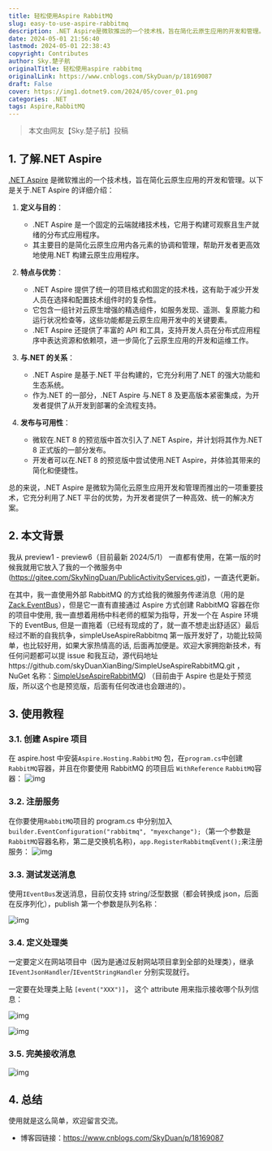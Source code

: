 ```yaml
---
title: 轻松使用Aspire RabbitMQ
slug: easy-to-use-aspire-rabbitmq
description: .NET Aspire是微软推出的一个技术栈，旨在简化云原生应用的开发和管理。
date: 2024-05-01 21:56:40
lastmod: 2024-05-01 22:38:43
copyright: Contributes
author: Sky.楚子航
originalTitle: 轻松使用aspire rabbitmq
originalLink: https://www.cnblogs.com/SkyDuan/p/18169087
draft: False
cover: https://img1.dotnet9.com/2024/05/cover_01.png
categories: .NET
tags: Aspire,RabbitMQ
---
```


> 本文由网友【Sky.楚子航】投稿

## 1. 了解.NET Aspire

[.NET Aspire](https://learn.microsoft.com/en-us/dotnet/aspire/get-started/aspire-overview) 是微软推出的一个技术栈，旨在简化云原生应用的开发和管理。以下是关于.NET Aspire 的详细介绍：

1. **定义与目的**：

   - .NET Aspire 是一个固定的云端就绪技术栈，它用于构建可观察且生产就绪的分布式应用程序。
   - 其主要目的是简化云原生应用内各元素的协调和管理，帮助开发者更高效地使用.NET 构建云原生应用程序。

2. **特点与优势**：

   - .NET Aspire 提供了统一的项目格式和固定的技术栈，这有助于减少开发人员在选择和配置技术组件时的复杂性。
   - 它包含一组针对云原生增强的精选组件，如服务发现、遥测、复原能力和运行状况检查等，这些功能都是云原生应用开发中的关键要素。
   - .NET Aspire 还提供了丰富的 API 和工具，支持开发人员在分布式应用程序中表达资源和依赖项，进一步简化了云原生应用的开发和运维工作。

3. **与.NET 的关系**：

   - .NET Aspire 是基于.NET 平台构建的，它充分利用了.NET 的强大功能和生态系统。
   - 作为.NET 的一部分，.NET Aspire 与.NET 8 及更高版本紧密集成，为开发者提供了从开发到部署的全流程支持。

4. **发布与可用性**：
   - 微软在.NET 8 的预览版中首次引入了.NET Aspire，并计划将其作为.NET 8 正式版的一部分发布。
   - 开发者可以在.NET 8 的预览版中尝试使用.NET Aspire，并体验其带来的简化和便捷性。

总的来说，.NET Aspire 是微软为简化云原生应用开发和管理而推出的一项重要技术，它充分利用了.NET 平台的优势，为开发者提供了一种高效、统一的解决方案。

## 2. 本文背景

我从 preview1 - preview6（目前最新 2024/5/1） 一直都有使用，在第一版的时候我就用它放入了我的一个微服务中(https://gitee.com/SkyNingDuan/PublicActivityServices.git)，一直迭代更新。

在其中，我一直使用外部 RabbitMQ 的方式给我的微服务传递消息（用的是[Zack.EventBus](https://www.nuget.org/packages/Zack.EventBus)），但是它一直有直接通过 Aspire 方式创建 RabbitMQ 容器在你的项目中使用, 我一直想着用杨中科老师的框架为指导，开发一个在 Aspire 环境下的 EventBus, 但是一直拖着（已经有现成的了，就一直不想走出舒适区）最后经过不断的自我抗争，simpleUseAspireRabbitmq 第一版开发好了，功能比较简单，也比较好用，如果大家热情高的话, 后面再加便是。欢迎大家拥抱新技术，有任何问题都可以提 issue 和我互动，源代码地址https://github.com/skyDuanXianBing/SimpleUseAspireRabbitMQ.git ，NuGet 名称：[SimpleUseAspireRabbitMQ](https://www.nuget.org/packages/SimpleUseAspireRabbitMQ/)) （目前由于 Aspire 也是处于预览版，所以这个也是预览版，后面有任何改进也会跟进的）。

## 3. 使用教程

### 3.1. 创建 Aspire 项目

在 aspire.host 中安装`Aspire.Hosting.RabbitMQ` 包，在`program.cs`中创建`RabbitMQ`容器，并且在你要使用 RabbitMQ 的项目后 `WithReference` `RabbitMQ`容器：
![img](https://img1.dotnet9.com/2024/05/0101.png)

### 3.2. 注册服务

在你要使用`RabbitMQ`项目的 program.cs 中分别加入`builder.EventConfiguration("rabbitmq", "myexchange");`（第一个参数是`RabbitMQ`容器名称，第二是交换机名称)，`app.RegisterRabbitmqEvent();`来注册服务：
![img](https://img1.dotnet9.com/2024/05/0102.png)

### 3.3. 测试发送消息

使用`IEventBus`发送消息，目前仅支持 string/泛型数据（都会转换成 json，后面在反序列化），publish 第一个参数是队列名称：

![img](https://img1.dotnet9.com/2024/05/0103.png)

### 3.4. 定义处理类

一定要定义在网站项目中（因为是通过反射网站项目拿到全部的处理类），继承`IEventJsonHandler`/`IEventStringHandler` 分别实现就行。

一定要在处理类上贴 `[event("XXX")]`， 这个 attribute 用来指示接收哪个队列信息：

![img](https://img1.dotnet9.com/2024/05/0104.png)

![img](https://img1.dotnet9.com/2024/05/0105.png)

### 3.5. 完美接收消息

![img](https://img1.dotnet9.com/2024/05/0106.png)

## 4. 总结

使用就是这么简单，欢迎留言交流。

- 博客园链接：https://www.cnblogs.com/SkyDuan/p/18169087
